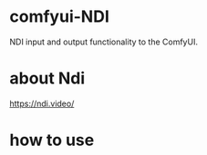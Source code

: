 # comfyui-NDI
NDI input and output functionality to the ComfyUI.
# about Ndi
https://ndi.video/
# how to use
